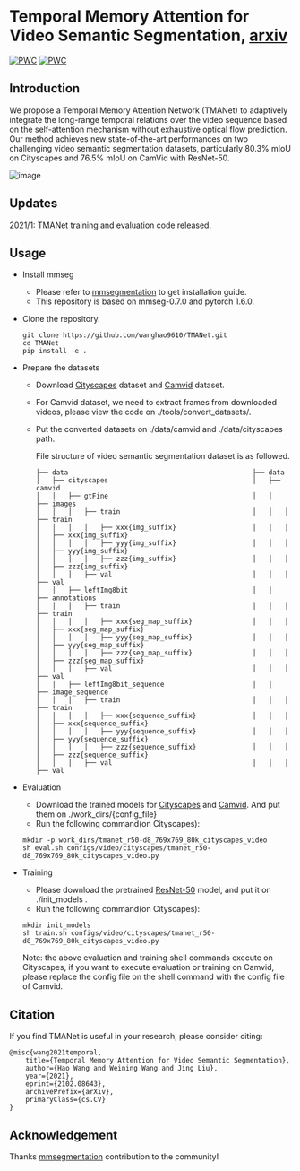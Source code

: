 # Temporal Memory Attention for Video Semantic Segmentation, [arxiv](https://arxiv.org/abs/2102.08643)

[![PWC](https://img.shields.io/endpoint.svg?url=https://paperswithcode.com/badge/temporal-memory-attention-for-video-semantic/video-semantic-segmentation-on-camvid)](https://paperswithcode.com/sota/video-semantic-segmentation-on-camvid?p=temporal-memory-attention-for-video-semantic)
[![PWC](https://img.shields.io/endpoint.svg?url=https://paperswithcode.com/badge/temporal-memory-attention-for-video-semantic/video-semantic-segmentation-on-cityscapes-val)](https://paperswithcode.com/sota/video-semantic-segmentation-on-cityscapes-val?p=temporal-memory-attention-for-video-semantic)

## Introduction
We propose a Temporal Memory Attention Network (TMANet) to adaptively integrate the long-range temporal relations over 
the video sequence based on the self-attention mechanism without exhaustive optical flow prediction.
Our method achieves new state-of-the-art performances on two challenging video semantic segmentation datasets, 
particularly 80.3% mIoU on Cityscapes and 76.5% mIoU on CamVid with ResNet-50.

![image](images/overview.jpg)

## Updates
2021/1: TMANet training and evaluation code released.
## Usage
* Install mmseg
  * Please refer to [mmsegmentation](https://github.com/open-mmlab/mmsegmentation) to get installation guide. 
  * This repository is based on mmseg-0.7.0 and pytorch 1.6.0.
* Clone the repository.
  ```shell
  git clone https://github.com/wanghao9610/TMANet.git
  cd TMANet
  pip install -e .
  ```
* Prepare the datasets
  * Download [Cityscapes](https://www.cityscapes-dataset.com/) dataset and [Camvid](http://mi.eng.cam.ac.uk/research/projects/VideoRec/CamVid/) dataset. 
  * For Camvid dataset, we need to extract frames from downloaded
    videos, please view the code on ./tools/convert_datasets/.
  * Put the converted datasets on ./data/camvid and ./data/cityscapes path.
    
    File structure of video semantic segmentation dataset is as followed.
    ```none
    ├── data                                              ├── data                  
    │   ├── cityscapes                                    │   ├── camvid
    │   │   ├── gtFine                                    │   │   ├── images
    │   │   │   ├── train                                 │   │   │   ├── train
    │   │   │   │   ├── xxx{img_suffix}                   │   │   │   │   ├── xxx{img_suffix}
    │   │   │   │   ├── yyy{img_suffix}                   │   │   │   │   ├── yyy{img_suffix}
    │   │   │   │   ├── zzz{img_suffix}                   │   │   │   │   ├── zzz{img_suffix}
    │   │   │   ├── val                                   │   │   │   ├── val
    │   │   ├── leftImg8bit                               │   │   ├── annotations
    │   │   │   ├── train                                 │   │   │   ├── train
    │   │   │   │   ├── xxx{seg_map_suffix}               │   │   │   │   ├── xxx{seg_map_suffix}
    │   │   │   │   ├── yyy{seg_map_suffix}               │   │   │   │   ├── yyy{seg_map_suffix}
    │   │   │   │   ├── zzz{seg_map_suffix}               │   │   │   │   ├── zzz{seg_map_suffix}
    │   │   │   ├── val                                   │   │   │   ├── val
    │   │   ├── leftImg8bit_sequence                      │   │   ├── image_sequence
    │   │   │   ├── train                                 │   │   │   ├── train
    │   │   │   │   ├── xxx{sequence_suffix}              │   │   │   │   ├── xxx{sequence_suffix}
    │   │   │   │   ├── yyy{sequence_suffix}              │   │   │   │   ├── yyy{sequence_suffix}
    │   │   │   │   ├── zzz{sequence_suffix}              │   │   │   │   ├── zzz{sequence_suffix}
    │   │   │   ├── val                                   │   │   │   ├── val
    ```

* Evaluation
  * Download the trained models for [Cityscapes](https://drive.google.com/drive/folders/16EMm46zRIKkGC-wIse4In5lV6zUZCIQB) and [Camvid](https://drive.google.com/drive/folders/1wiKyMZItme9cb1Kfidtm4ziDT7TdrQ22?usp=sharing). And put them on ./work_dirs/{config_file}  
  * Run the following command(on Cityscapes):
  ```shell
  mkdir -p work_dirs/tmanet_r50-d8_769x769_80k_cityscapes_video
  sh eval.sh configs/video/cityscapes/tmanet_r50-d8_769x769_80k_cityscapes_video.py
  ```
* Training
  * Please download the pretrained [ResNet-50](https://drive.google.com/drive/folders/1IRkBsvJpZ1R1cS5La-7On03VoJErgvGX) model, and put it on ./init_models .
  * Run the following command(on Cityscapes):
  ```shell
  mkdir init_models
  sh train.sh configs/video/cityscapes/tmanet_r50-d8_769x769_80k_cityscapes_video.py
  ```
  Note: the above evaluation and training shell commands execute on Cityscapes, if you want to execute evaluation or 
  training on Camvid, please replace the config file on the shell command with the config file of Camvid.
## Citation
  If you find TMANet is useful in your research, please consider citing:
  ```shell
  @misc{wang2021temporal,
      title={Temporal Memory Attention for Video Semantic Segmentation}, 
      author={Hao Wang and Weining Wang and Jing Liu},
      year={2021},
      eprint={2102.08643},
      archivePrefix={arXiv},
      primaryClass={cs.CV}
  }
  ```
## Acknowledgement
Thanks [mmsegmentation](https://github.com/open-mmlab/mmsegmentation) contribution to the community!
